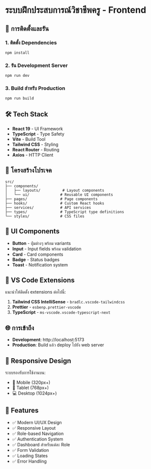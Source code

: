# ระบบฝึกประสบการณ์วิชาชีพครู - Frontend

## 🚀 การติดตั้งและรัน

### 1. ติดตั้ง Dependencies
```bash
npm install
```

### 2. รัน Development Server
```bash
npm run dev
```

### 3. Build สำหรับ Production
```bash
npm run build
```

## 🛠️ Tech Stack

- **React 19** - UI Framework
- **TypeScript** - Type Safety
- **Vite** - Build Tool
- **Tailwind CSS** - Styling
- **React Router** - Routing
- **Axios** - HTTP Client

## 📁 โครงสร้างโปรเจค

```
src/
├── components/
│   ├── layouts/          # Layout components
│   └── ui/              # Reusable UI components
├── pages/               # Page components
├── hooks/               # Custom React hooks
├── services/            # API services
├── types/               # TypeScript type definitions
└── styles/              # CSS files
```

## 🎨 UI Components

- **Button** - ปุ่มต่างๆ พร้อม variants
- **Input** - Input fields พร้อม validation
- **Card** - Card components
- **Badge** - Status badges
- **Toast** - Notification system

## 🔧 VS Code Extensions

แนะนำให้ติดตั้ง extensions ต่อไปนี้:

1. **Tailwind CSS IntelliSense** - `bradlc.vscode-tailwindcss`
2. **Prettier** - `esbenp.prettier-vscode`
3. **TypeScript** - `ms-vscode.vscode-typescript-next`

## 🌐 การเข้าถึง

- **Development**: http://localhost:5173
- **Production**: Build แล้ว deploy ไปยัง web server

## 📱 Responsive Design

ระบบรองรับการใช้งานบน:
- 📱 Mobile (320px+)
- 📱 Tablet (768px+)
- 💻 Desktop (1024px+)

## 🎯 Features

- ✅ Modern UI/UX Design
- ✅ Responsive Layout
- ✅ Role-based Navigation
- ✅ Authentication System
- ✅ Dashboard สำหรับแต่ละ Role
- ✅ Form Validation
- ✅ Loading States
- ✅ Error Handling